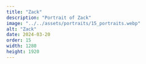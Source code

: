 ```yaml
---
title: "Zack"
description: "Portrait of Zack"
image: "../../assets/portraits/15_portraits.webp"
alt: "Zack"
date: 2024-03-20
order: 15
width: 1280
height: 1920
---
```

